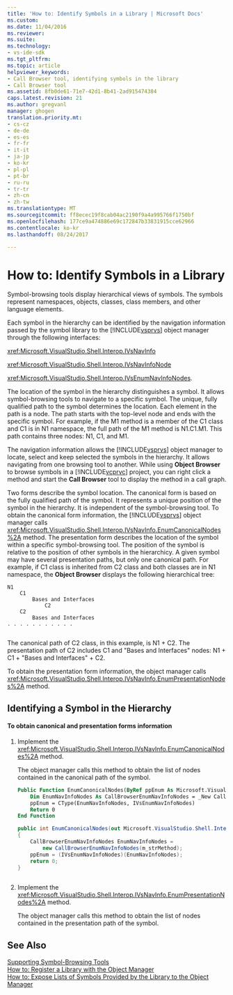 ```yaml
---
title: 'How to: Identify Symbols in a Library | Microsoft Docs'
ms.custom: 
ms.date: 11/04/2016
ms.reviewer: 
ms.suite: 
ms.technology:
- vs-ide-sdk
ms.tgt_pltfrm: 
ms.topic: article
helpviewer_keywords:
- Call Browser tool, identifying symbols in the library
- Call Browser tool
ms.assetid: 8fb0de61-71e7-42d1-8b41-2ad915474384
caps.latest.revision: 21
ms.author: gregvanl
manager: ghogen
translation.priority.mt:
- cs-cz
- de-de
- es-es
- fr-fr
- it-it
- ja-jp
- ko-kr
- pl-pl
- pt-br
- ru-ru
- tr-tr
- zh-cn
- zh-tw
ms.translationtype: MT
ms.sourcegitcommit: ff8ecec19f8cab04ac2190f9a4a995766f1750bf
ms.openlocfilehash: 177ce9a474886e69c172847b33831915cce62966
ms.contentlocale: ko-kr
ms.lasthandoff: 08/24/2017

---
```

# <a name="how-to-identify-symbols-in-a-library"></a>How to: Identify Symbols in a Library
Symbol-browsing tools display hierarchical views of symbols. The symbols represent namespaces, objects, classes, class members, and other language elements.  
  
 Each symbol in the hierarchy can be identified by the navigation information passed by the symbol library to the [!INCLUDE[vsprvs](../../code-quality/includes/vsprvs_md.md)] object manager through the following interfaces:  
  
 <xref:Microsoft.VisualStudio.Shell.Interop.IVsNavInfo>  
  
 <xref:Microsoft.VisualStudio.Shell.Interop.IVsNavInfoNode>  
  
 <xref:Microsoft.VisualStudio.Shell.Interop.IVsEnumNavInfoNodes>.  
  
 The location of the symbol in the hierarchy distinguishes a symbol. It allows symbol-browsing tools to navigate to a specific symbol. The unique, fully qualified path to the symbol determines the location. Each element in the path is a node. The path starts with the top-level node and ends with the specific symbol. For example, if the M1 method is a member of the C1 class and C1 is in N1 namespace, the full path of the M1 method is N1.C1.M1. This path contains three nodes: N1, C1, and M1.  
  
 The navigation information allows the [!INCLUDE[vsprvs](../../code-quality/includes/vsprvs_md.md)] object manager to locate, select and keep selected the symbols in the hierarchy. It allows navigating from one browsing tool to another. While using **Object Browser** to browse symbols in a [!INCLUDE[vcprvc](../../code-quality/includes/vcprvc_md.md)] project, you can right click a method and start the **Call Browser** tool to display the method in a call graph.  
  
 Two forms describe the symbol location. The canonical form is based on the fully qualified path of the symbol. It represents a unique position of the symbol in the hierarchy. It is independent of the symbol-browsing tool. To obtain the canonical form information, the [!INCLUDE[vsprvs](../../code-quality/includes/vsprvs_md.md)] object manager calls <xref:Microsoft.VisualStudio.Shell.Interop.IVsNavInfo.EnumCanonicalNodes%2A> method. The presentation form describes the location of the symbol within a specific symbol-browsing tool. The position of the symbol is relative to the position of other symbols in the hierarchicy. A given symbol may have several presentation paths, but only one canonical path. For example, if C1 class is inherited from C2 class and both classes are in N1 namespace, the **Object Browser** displays the following hierarchical tree:  
  
```  
N1  
    C1  
        Bases and Interfaces  
            C2  
    C2  
        Bases and Interfaces  
. . . . . . . . . . .  
  
```  
  
 The canonical path of C2 class, in this example, is N1 + C2. The presentation path of C2 includes C1 and "Bases and Interfaces" nodes: N1 + C1 + "Bases and Interfaces" + C2.  
  
 To obtain the presentation form information, the object manager calls <xref:Microsoft.VisualStudio.Shell.Interop.IVsNavInfo.EnumPresentationNodes%2A> method.  
  
## <a name="identifying-a-symbol-in-the-hierarchy"></a>Identifying a Symbol in the Hierarchy  
  
#### <a name="to-obtain-canonical-and-presentation-forms-information"></a>To obtain canonical and presentation forms information  
  
1.  Implement the <xref:Microsoft.VisualStudio.Shell.Interop.IVsNavInfo.EnumCanonicalNodes%2A> method.  
  
     The object manager calls this method to obtain the list of nodes contained in the canonical path of the symbol.  
  
    ```vb  
    Public Function EnumCanonicalNodes(ByRef ppEnum As Microsoft.VisualStudio.Shell.Interop.IVsEnumNavInfoNodes) As Integer  
        Dim EnumNavInfoNodes As CallBrowserEnumNavInfoNodes = _New CallBrowserEnumNavInfoNodes(m_strMethod)  
        ppEnum = CType(EnumNavInfoNodes, IVsEnumNavInfoNodes)  
        Return 0  
    End Function  
    ```  
  
    ```cs  
    public int EnumCanonicalNodes(out Microsoft.VisualStudio.Shell.Interop.IVsEnumNavInfoNodes ppEnum)  
    {  
        CallBrowserEnumNavInfoNodes EnumNavInfoNodes =  
            new CallBrowserEnumNavInfoNodes(m_strMethod);  
        ppEnum = (IVsEnumNavInfoNodes)(EnumNavInfoNodes);  
        return 0;  
    }  
  
    ```  
  
2.  Implement the <xref:Microsoft.VisualStudio.Shell.Interop.IVsNavInfo.EnumPresentationNodes%2A> method.  
  
     The object manager calls this method to obtain the list of nodes contained in the presentation path of the symbol.  
  
## <a name="see-also"></a>See Also  
 [Supporting Symbol-Browsing Tools](../../extensibility/internals/supporting-symbol-browsing-tools.md)   
 [How to: Register a Library with the Object Manager](../../extensibility/internals/how-to-register-a-library-with-the-object-manager.md)   
 [How to: Expose Lists of Symbols Provided by the Library to the Object Manager](../../extensibility/internals/how-to-expose-lists-of-symbols-provided-by-the-library-to-the-object-manager.md)
